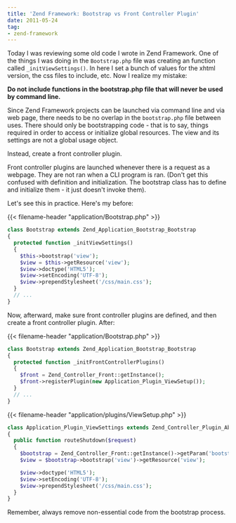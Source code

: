 ```yaml
---
title: 'Zend Framework: Bootstrap vs Front Controller Plugin'
date: 2011-05-24
tag:
- zend-framework
---
```

Today I was reviewing some old code I wrote in Zend Framework.  One of the things I was doing in the `Bootstrap.php` file was creating an function called `_initViewSettings()`.  In here I set a bunch of values for the xhtml version, the css files to include, etc.  Now I realize my mistake:

<!--more-->

**Do not include functions in the bootstrap.php file that will never be used by command line.**

Since Zend Framework projects can be launched via command line and via web page, there needs to be no overlap in the `bootstrap.php` file between uses.  There should only be bootstrapping code - that is to say, things required in order to access or initialize global resources.  The view and its settings are not a global usage object. 

Instead, create a front controller plugin.

Front controller plugins are launched whenever there is a request as a webpage.  They are not ran when a CLI program is ran.  (Don't get this confused with definition and initialization.  The bootstrap class has to define and initialize them - it just doesn't invoke them).  

Let's see this in practice.  Here's my before:

{{< filename-header "application/Bootstrap.php" >}}
```php
class Bootstrap extends Zend_Application_Bootstrap_Bootstrap
{
  protected function _initViewSettings()
  {
    $this->bootstrap('view');
    $view = $this->getResource('view');
    $view->doctype('HTML5');
    $view->setEncoding('UTF-8');
    $view->prependStylesheet('/css/main.css');
  }
  // ...
}
```

Now, afterward, make sure front controller plugins are defined, and then create a front controller plugin.  After:

{{< filename-header "application/Bootstrap.php" >}}
```php
class Bootstrap extends Zend_Application_Bootstrap_Bootstrap
{
  protected function _initFrontControllerPlugins()
  {
    $front = Zend_Controller_Front::getInstance();
    $front->registerPlugin(new Application_Plugin_ViewSetup());
  }
  // ...
}
```

{{< filename-header "application/plugins/ViewSetup.php" >}}
```php
class Application_Plugin_ViewSettings extends Zend_Controller_Plugin_Abstract
{
  public function routeShutdown($request)
  {
    $bootstrap = Zend_Controller_Front::getInstance()->getParam('bootstrap');
    $view = $bootstrap->bootstrap('view')->getResource('view');

    $view->doctype('HTML5');
    $view->setEncoding('UTF-8');
    $view->prependStylesheet('/css/main.css');
  }
}
```

Remember, always remove non-essential code from the bootstrap process.
